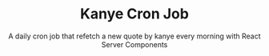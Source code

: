 <div align="center">

# Kanye Cron Job

A daily cron job that refetch a new quote by kanye every morning with React Server Components 

</div>

